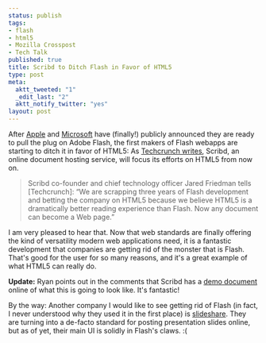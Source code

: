 ```yaml
--- 
status: publish
tags: 
- flash
- html5
- Mozilla Crosspost
- Tech Talk
published: true
title: Scribd to Ditch Flash in Favor of HTML5
type: post
meta: 
  aktt_tweeted: "1"
  _edit_last: "2"
  aktt_notify_twitter: "yes"
layout: post
---
```

After <a href="http://techcrunch.com/2010/04/29/steve-jobs-apple-adobe-flash/">Apple</a> and <a href="http://techcrunch.com/2010/04/30/microsoft-html5/">Microsoft</a> have (finally!) publicly announced they are ready to pull the plug on Adobe Flash, the first makers of Flash webapps are starting to ditch it in favor of HTML5: As <a href="http://techcrunch.com/2010/05/05/scribd-html5/">Techcrunch writes</a>, Scribd, an online document hosting service, will focus its efforts on HTML5 from now on.

<blockquote>Scribd co-founder and chief technology officer Jared Friedman tells [Techcrunch]: “We are scrapping three years of Flash development and betting the company on HTML5 because we believe HTML5 is a dramatically better reading experience than Flash. Now any document can become a Web page.”</blockquote>

I am very pleased to hear that. Now that web standards are finally offering the kind of versatility modern web applications need, it is a fantastic development that companies are getting rid of the monster that is Flash. That's good for the user for so many reasons, and it's a great example of what HTML5 can really do.

<strong>Update:</strong> Ryan points out in the comments that Scribd has a <a href="http://www.scribd.com/documents/30964170/Scribd-in-HTML5">demo document</a> online of what this is going to look like. It's fantastic!

By the way: Another company I would like to see getting rid of Flash (in fact, I never understood why they used it in the first place) is <a href="http://slideshare.net">slideshare</a>. They are turning into a de-facto standard for posting presentation slides online, but as of yet, their main UI is solidly in Flash's claws. :(
